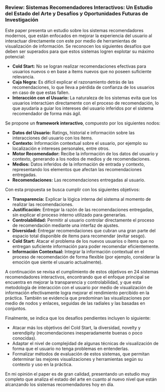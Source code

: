 ### Review: Sistemas Recomendadores Interactivos: Un Estudio del Estado del Arte y Desafíos y Oportunidades Futuras de Investigación

Este paper presenta un estudio sobre los sistemas recomendadores modernos, que están enfocados en mejorar la experiencia del usuario al interactuar directamente con este por medio de herramientas de visualización de información. Se reconocen los siguientes desafíos que deben ser superados para que estos sistemas logren explotar su máximo potencial:

- **Cold Start:** No se logran realizar recomendaciones efectivas para usuarios nuevos o en base a ítems nuevos que no poseen suficiente relevancia.
- **Caja Negra:** Es difícil explicar el razonamiento detrás de las recomendaciones, lo que lleva a pérdida de confianza de los usuarios en caso de que estas fallen.
- **Interacción con el Usuario:** La naturaleza de los sistemas evita que los usuarios interactúen directamente con el proceso de recomendación, lo que ayudaría a guiar los intereses del usuario inferidos por el sistema recomendador de forma más ágil.

Se propone un **framework interactivo**, compuesto por los siguientes nodos:

- **Datos del Usuario:** Ratings, historial e información sobre las interacciones del usuario con los ítems.
- **Contexto:** Información contextual sobre el usuario, por ejemplo su localización e intereses personales, entre otros.
- **Motor Recomendador:** Recibe la información de los datos del usuario y contexto, generando a los nodos de medios y de recomendaciones.
- **Medios:** Datos inferidos de la información de entrada y contexto, representando los elementos que afectan las recomendaciones entregadas.
- **Recomendaciones:** Las recomendaciones entregadas al usuario.

Con esta propuesta se busca cumplir con los siguientes objetivos:

- **Transparencia:** Explicar la lógica interna del sistema al momento de realizar las recomendaciones.
- **Justificación:** Entregar la razón de las recomendaciones entregadas, sin explicar el proceso interno utilizado para generarlas.
- **Controlabilidad:** Permitir al usuario controlar directamente el proceso de recomendación mediante una interfaz de ajustes.
- **Diversidad:** Entregar recomendaciones que cubran una gran parte del espacio total disponible de ítems para recomendar (evitar sesgo).
- **Cold Start:** Atacar el problema de los nuevos usuarios o ítems que no entregan suficiente información para poder recomendar eficientemente.
- **Información Contextual:** Integrar la información contextual en el proceso de recomendación de forma flexible (por ejemplo, considerar la emoción que siente el usuario actualmente).

A continuación se revisa el cumplimiento de estos objetivos en 24 sistemas recomendadores interactivos, encontrando que el enfoque principal se encuentra en mejorar la transparencia y controlabilidad, y que esta metodología de interacción con el usuario por medio de visualización de información efectivamente logra mejorar el rendimiento percibido en la práctica. También se evidencia que predominan las visualizaciones por medio de nodos y enlaces, seguidas de las radiales y las basadas en conjuntos.

Finalmente, se indica que los desafíos pendientes incluyen lo siguiente: 

- Atacar más los objetivos del Cold Start, la diversidad, novelty y serendipity (recomendaciones inesperadamente buenas o poco conocidas).
- Adaptar el nivel de complejidad de algunas técnicas de visualización de forma que el usuario no tenga problemas en entenderlas.
- Formalizar métodos de evaluación de estos sistemas, que permitan determinar las mejores visualizaciones y herramientas según su contexto y uso en la práctica.

En mi opinión el paper es de gran calidad, presentando un estudio muy completo que analiza el estado del arte en cuanto al nuevo nivel que están alcanzando los sistemas recomendadores hoy en día.
